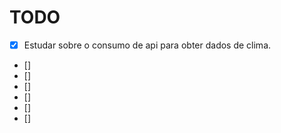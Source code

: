 # TODO
- [x] Estudar sobre o consumo de api para obter dados de clima.
- []
- []
- []
- []
- []
- []